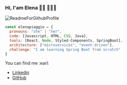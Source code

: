 ### Hi, I'am Elena 👋🏾 👩🏾‍💻 

![ReadmeForGithubProfile](https://user-images.githubusercontent.com/43441336/192895148-26e83a32-2b34-4a3b-87db-4bc1499f5ad7.png)
```javascript
const elenapiaggio = {
  pronouns: "she" | "her",
  code: [Javascript, HTML, CSS, Java],
  tools: [React, Node, Styled-Components, SpringBoot],
  architecture: ["microservices", "event-driven"],
  challenge: "I am learning Spring Boot from scratch"
}
```

You can find me :earl:
- [Linkedin](https://www.linkedin.com/in/elena-piaggio/)
- [GitHub](https://github.com/elenapiaggio)

<!--
**elenapiaggio/elenapiaggio** is a ✨ _special_ ✨ repository because its `README.md` (this file) appears on your GitHub profile.

Here are some ideas to get you started:

- 🔭 I’m currently working on ...
- 🌱 I’m currently learning ...
- 👯 I’m looking to collaborate on ...
- 🤔 I’m looking for help with ...
- 💬 Ask me about ...
- 📫 How to reach me: ...
- 😄 Pronouns: ...
- ⚡ Fun fact: ...
-->

